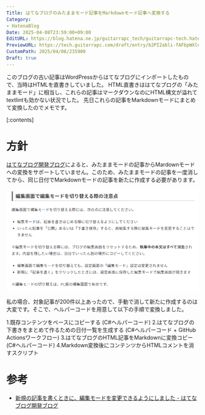 ```yaml
---
Title: はてなブログのみたままモード記事をMarkdownモード記事へ変換する
Category:
- HatenaBlog
Date: 2025-04-08T23:59:00+09:00
EditURL: https://blog.hatena.ne.jp/guitarrapc_tech/guitarrapc-tech.hatenablog.com/atom/entry/6802418398413546284
PreviewURL: https://tech.guitarrapc.com/draft/entry/b2PI2abli-fAFbpWXlnuxiOc_Gw
CustomPath: 2025/04/08/235900
Draft: true
---
```


このブログの古い記事はWordPressからはてなブログにインポートしたもので、当時はHTMLを直書きしていました。
HTML直書きははてなブログの「みたままモード」に相当し、これらの記事はマークダウンなのにHTML構文が溢れてtextlintも効かない状況でした。
先日これらの記事をMarkdownモードにまとめて変換したのでメモです。

[:contents]

# 方針

[はてなブログ開発ブログ](https://staff.hatenablog.com/entry/2014/12/16/120000)によると、みたままモードの記事からMardownモードへの変換をサポートしていません。このため、みたままモードの記事を一度消してから、同じ日付でMarkdownモードの記事を新たに作成する必要があります。

![はてなブログの編集モードは変換できない](image.png)

私の場合、対象記事が200件以上あったので、手動で消して新たに作成するのは大変です。そこで、ヘルパーコードを用意して以下の手順で変換しました。

1.既存コンテンツをベースにコピーする (C#ヘルパーコード)
2.はてなブログの下書きをまとめて作るための日付一覧を生成する (C#ヘルパーコード + GitHub Actionsワークフロー)
3.はてなブログのHTML記事をMarkdownに変換コピー (C#ヘルパーコード)
4.Markdown変換後にコンテンツからHTMLコメントを消すスクリプト

# 参考

* [新規の記事を書くときに、編集モードを変更できるようにしました - はてなブログ開発ブログ](https://staff.hatenablog.com/entry/2014/12/16/120000)
